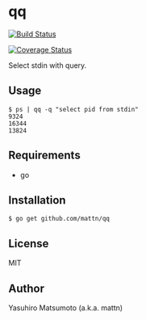 # qq

[![Build Status](https://travis-ci.org/mattn/qq.svg?branch=master)](https://travis-ci.org/mattn/qq)

[![Coverage Status](https://coveralls.io/repos/github/mattn/qq/badge.svg?branch=master)](https://coveralls.io/github/mattn/qq?branch=master)

Select stdin with query.

## Usage

```
$ ps | qq -q "select pid from stdin"
9324
16344
13824
```

## Requirements

* go

## Installation

```
$ go get github.com/mattn/qq
```

## License

MIT

## Author

Yasuhiro Matsumoto (a.k.a. mattn)
